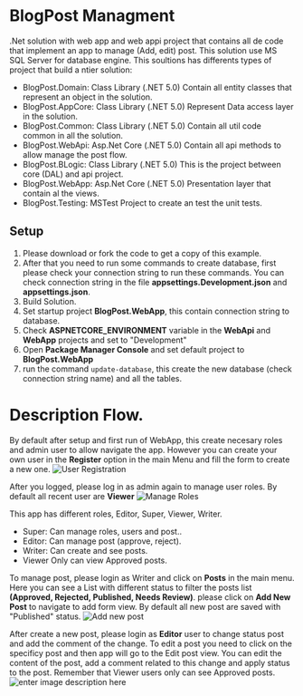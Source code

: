 
# BlogPost Managment
.Net solution with web app and web appi project that contains all de code that implement an app to manage (Add, edit) post. This solution use MS SQL Server for database engine.
This soultions has differents types of project that build a ntier solution:

 - BlogPost.Domain: Class Library (.NET 5.0) Contain all entity classes that represent an object in the solution.
 - BlogPost.AppCore: Class Library (.NET 5.0) Represent Data access layer in the solution.
 - BlogPost.Common: Class Library (.NET 5.0) Contain all util code common in all the solution.
 - BlogPost.WebApi: Asp.Net Core (.NET 5.0) Contain all api methods to allow manage the post flow.
 - BlogPost.BLogic: Class Library (.NET 5.0) This is the project between core (DAL) and api project.
 - BlogPost.WebApp: Asp.Net Core (.NET 5.0) Presentation layer that contain al the views.
 - BlogPost.Testing: MSTest Project to create an test the unit tests.


## Setup
 1. Please download or fork the code to get a copy of this example.
 2. After that you need to run some commands to create database, first
    please check your connection string to run these commands. You can
    check connection string in the file **appsettings.Development.json**
    and **appsettings.json**.
3. Build Solution.
4. Set startup project **BlogPost.WebApp**, this contain connection string to database.
5. Check **ASPNETCORE_ENVIRONMENT** variable in the **WebApi** and **WebApp** projects and set to "Development"
6. Open **Package Manager Console** and set default project to **BlogPost.WebApp**
7. run the command `update-database`, this create the new database (check connection string name) and all the tables.


# Description Flow.
By default after setup and first run of WebApp, this create necesary roles and admin user to allow navigate the app. However you can create your own user in the **Register** option in the main Menu and fill the form to create a new one.
![User Registration](https://i.imgur.com/Hv4KNjT.png)

After you logged, please log in as admin again to manage user roles. By default all recent user are **Viewer**
![Manage Roles](https://i.imgur.com/aRdyIgd.png)

This app has different roles, Editor, Super, Viewer, Writer.

 - Super: Can manage roles, users and post..
 - Editor: Can manage post (approve, reject).
 - Writer: Can create and see posts.
 - Viewer Only can view Approved posts.

To manage post, please login as Writer and click on **Posts** in the main menu. Here you can see a List with different status to filter the posts list **(Approved, Rejected, Published, Needs Review)**.
please click on **Add New Post** to navigate to add form view. By default all new post are saved with "Published" status.
![Add new post](https://i.imgur.com/Dlqhqaz.png)

After create a new post, please login as **Editor** user to change status post and add the comment of the change. To edit a post you need to click on the specificy post and then app will go to the Edit post view.
You can edit the content of the post, add a comment related to this change and apply status to the post. Remember that Viewer users only can see Approved posts.
![enter image description here](https://i.imgur.com/ShAtUoj.png)
